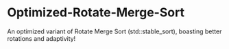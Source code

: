 # Optimized-Rotate-Merge-Sort
 An optimized variant of Rotate Merge Sort (std::stable_sort), boasting better rotations and adaptivity!
